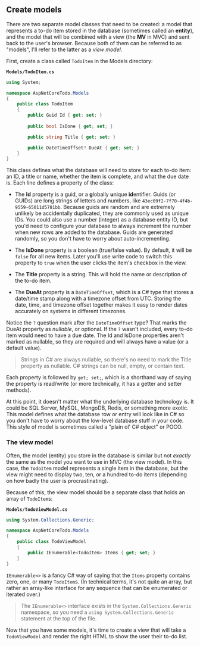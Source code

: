 ## Create models
There are two separate model classes that need to be created: a model that represents a to-do item stored in the database (sometimes called an **entity**), and the model that will be combined with a view (the **MV** in MVC) and sent back to the user's browser. Because both of them can be referred to as "models", I'll refer to the latter as a *view model*.

First, create a class called `TodoItem` in the Models directory:

**`Models/TodoItem.cs`**

```csharp
using System;

namespace AspNetCoreTodo.Models
{
    public class TodoItem
    {
        public Guid Id { get; set; }
        
        public bool IsDone { get; set; }

        public string Title { get; set; }

        public DateTimeOffset? DueAt { get; set; }
    }
}
```

This class defines what the database will need to store for each to-do item: an ID, a title or name, whether the item is complete, and what the due date is. Each line defines a property of the class:

* The **Id** property is a guid, or a **g**lobally **u**nique **id**entifier. Guids (or GUIDs) are long strings of letters and numbers, like `43ec09f2-7f70-4f4b-9559-65011d5781bb`. Because guids are random and are extremely unlikely be accidentally duplicated, they are commonly used as unique IDs. You could also use a number (integer) as a database entity ID, but you'd need to configure your database to always increment the number when new rows are added to the database. Guids are generated randomly, so you don't have to worry about auto-incrementing.

* The **IsDone** property is a boolean (true/false value). By default, it will be `false` for all new items. Later you'll use write code to switch this property to `true` when the user clicks the item's checkbox in the view.

* The **Title** property is a string. This will hold the name or description of the to-do item.

* The **DueAt** property is a `DateTimeOffset`, which is a C# type that stores a date/time stamp along with a timezone offset from UTC. Storing the date, time, and timezone offset together makes it easy to render dates accurately on systems in different timezones.

Notice the `?` question mark after the `DateTimeOffset` type? That marks the DueAt property as *nullable*, or optional. If the `?` wasn't included, every to-do item would need to have a due date. The Id and IsDone properties aren't marked as nullable, so they are required and will always have a value (or a default value).

> Strings in C# are always nullable, so there's no need to mark the Title property as nullable. C# strings can be null, empty, or contain text.

Each property is followed by `get; set;`, which is a shorthand way of saying the property is read/write (or more technically, it has a getter and setter methods).

At this point, it doesn't matter what the underlying database technology is. It could be SQL Server, MySQL, MongoDB, Redis, or something more exotic. This model defines what the database row or entry will look like in C# so you don't have to worry about the low-level database stuff in your code. This style of model is sometimes called a "plain ol' C# object" or POCO.

### The view model

Often, the model (entity) you store in the database is similar but not *exactly* the same as the model you want to use in MVC (the view model). In this case, the `TodoItem` model represents a single item in the database, but the view might need to display two, ten, or a hundred to-do items (depending on how badly the user is procrastinating).

Because of this, the view model should be a separate class that holds an array of `TodoItem`s:

**`Models/TodoViewModel.cs`**

```csharp
using System.Collections.Generic;

namespace AspNetCoreTodo.Models
{
    public class TodoViewModel
    {
        public IEnumerable<TodoItem> Items { get; set; }
    }
}
```

`IEnumerable<>` is a fancy C# way of saying that the `Items` property contains zero, one, or many `TodoItem`s. (In technical terms, it's not quite an array, but rather an array-like interface for any sequence that can be enumerated or iterated over.)

> The `IEnumerable<>` interface exists in the `System.Collections.Generic` namespace, so you need a `using System.Collections.Generic` statement at the top of the file.

Now that you have some models, it's time to create a view that will take a `TodoViewModel` and render the right HTML to show the user their to-do list.
